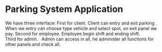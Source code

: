# Parking System Application

We have three interface:
First for client.
    Client can entry and exit parking . When we entry can choose type vehicle and select spot, on exit panel we pay.
Second for employee. 
    Employee begin shift and ending shift.    
Third for admin.
    Admin can access in all, he  administer all functions for other panels and check all.
